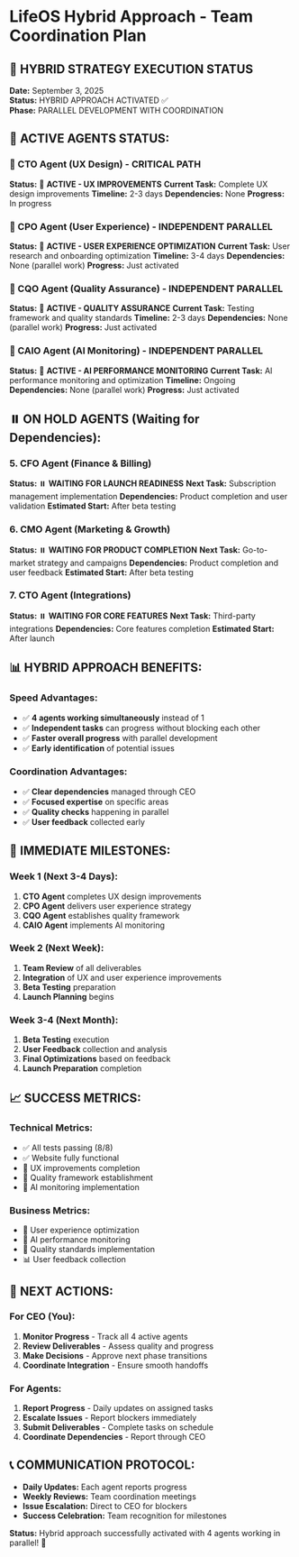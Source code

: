 # LifeOS Hybrid Approach - Team Coordination Plan

## 🚀 **HYBRID STRATEGY EXECUTION STATUS**

**Date:** September 3, 2025  
**Status:** HYBRID APPROACH ACTIVATED ✅  
**Phase:** PARALLEL DEVELOPMENT WITH COORDINATION

## 👥 **ACTIVE AGENTS STATUS:**

### **🔄 CTO Agent (UX Design) - CRITICAL PATH**
**Status:** 🔄 **ACTIVE - UX IMPROVEMENTS**
**Current Task:** Complete UX design improvements
**Timeline:** 2-3 days
**Dependencies:** None
**Progress:** In progress

### **🔄 CPO Agent (User Experience) - INDEPENDENT PARALLEL**
**Status:** 🔄 **ACTIVE - USER EXPERIENCE OPTIMIZATION**
**Current Task:** User research and onboarding optimization
**Timeline:** 3-4 days
**Dependencies:** None (parallel work)
**Progress:** Just activated

### **🔄 CQO Agent (Quality Assurance) - INDEPENDENT PARALLEL**
**Status:** 🔄 **ACTIVE - QUALITY ASSURANCE**
**Current Task:** Testing framework and quality standards
**Timeline:** 2-3 days
**Dependencies:** None (parallel work)
**Progress:** Just activated

### **🔄 CAIO Agent (AI Monitoring) - INDEPENDENT PARALLEL**
**Status:** 🔄 **ACTIVE - AI PERFORMANCE MONITORING**
**Current Task:** AI performance monitoring and optimization
**Timeline:** Ongoing
**Dependencies:** None (parallel work)
**Progress:** Just activated

## ⏸️ **ON HOLD AGENTS (Waiting for Dependencies):**

### **5. CFO Agent (Finance & Billing)**
**Status:** ⏸️ **WAITING FOR LAUNCH READINESS**
**Next Task:** Subscription management implementation
**Dependencies:** Product completion and user validation
**Estimated Start:** After beta testing

### **6. CMO Agent (Marketing & Growth)**
**Status:** ⏸️ **WAITING FOR PRODUCT COMPLETION**
**Next Task:** Go-to-market strategy and campaigns
**Dependencies:** Product completion and user feedback
**Estimated Start:** After beta testing

### **7. CTO Agent (Integrations)**
**Status:** ⏸️ **WAITING FOR CORE FEATURES**
**Next Task:** Third-party integrations
**Dependencies:** Core features completion
**Estimated Start:** After launch

## 📊 **HYBRID APPROACH BENEFITS:**

### **Speed Advantages:**
- ✅ **4 agents working simultaneously** instead of 1
- ✅ **Independent tasks** can progress without blocking each other
- ✅ **Faster overall progress** with parallel development
- ✅ **Early identification** of potential issues

### **Coordination Advantages:**
- ✅ **Clear dependencies** managed through CEO
- ✅ **Focused expertise** on specific areas
- ✅ **Quality checks** happening in parallel
- ✅ **User feedback** collected early

## 🎯 **IMMEDIATE MILESTONES:**

### **Week 1 (Next 3-4 Days):**
1. **CTO Agent** completes UX design improvements
2. **CPO Agent** delivers user experience strategy
3. **CQO Agent** establishes quality framework
4. **CAIO Agent** implements AI monitoring

### **Week 2 (Next Week):**
1. **Team Review** of all deliverables
2. **Integration** of UX and user experience improvements
3. **Beta Testing** preparation
4. **Launch Planning** begins

### **Week 3-4 (Next Month):**
1. **Beta Testing** execution
2. **User Feedback** collection and analysis
3. **Final Optimizations** based on feedback
4. **Launch Preparation** completion

## 📈 **SUCCESS METRICS:**

### **Technical Metrics:**
- ✅ All tests passing (8/8)
- ✅ Website fully functional
- 🔄 UX improvements completion
- 🔄 Quality framework establishment
- 🔄 AI monitoring implementation

### **Business Metrics:**
- 🔄 User experience optimization
- 🔄 AI performance monitoring
- 🔄 Quality standards implementation
- 📊 User feedback collection

## 🚀 **NEXT ACTIONS:**

### **For CEO (You):**
1. **Monitor Progress** - Track all 4 active agents
2. **Review Deliverables** - Assess quality and progress
3. **Make Decisions** - Approve next phase transitions
4. **Coordinate Integration** - Ensure smooth handoffs

### **For Agents:**
1. **Report Progress** - Daily updates on assigned tasks
2. **Escalate Issues** - Report blockers immediately
3. **Submit Deliverables** - Complete tasks on schedule
4. **Coordinate Dependencies** - Report through CEO

## 📞 **COMMUNICATION PROTOCOL:**

- **Daily Updates:** Each agent reports progress
- **Weekly Reviews:** Team coordination meetings
- **Issue Escalation:** Direct to CEO for blockers
- **Success Celebration:** Team recognition for milestones

**Status:** Hybrid approach successfully activated with 4 agents working in parallel! 🚀

